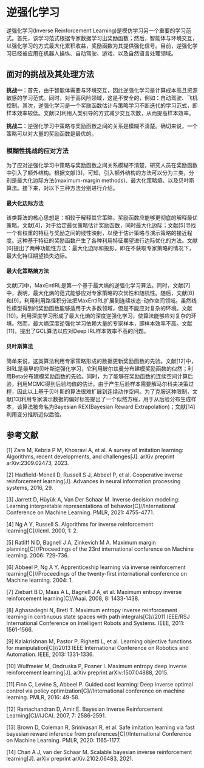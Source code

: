 # 逆强化学习

逆强化学习(Inverse Reinforcement Learning)是模仿学习另一个重要的学习范式。首先，该学习范式根据专家数据学习出奖励函数；然后，智能体与环境交互，以强化学习的方式最大化累积收益，奖励函数为其提供强化信号。目前，逆强化学习已经被应用在机器人操纵、自动驾驶、游戏、以及自然语言处理领域。



## 面对的挑战及其处理方法

**挑战一**：首先，由于智能体需要与环境交互，因此逆强化学习是计算成本高且资源敏感的学习范式。同时，对于高风险领域，这是不安全的，例如：自动驾驶、飞机控制。其次，逆强化学习是一个奖励函数估计与策略学习不断迭代的学习范式，即样本效率较低。文献[2]利用人类引导的方式减少交互次数，从而提高样本效率。

**挑战二**：逆强化学习中策略与奖励函数之间的关系是模糊不清楚。确切来说，一个策略可以对大量的奖励函数是最优的。

### 模糊性挑战的应对方法

为了应对逆强化学习中策略与奖励函数之间关系模糊不清楚，研究人员在奖励函数中引入了额外结构。根据文献[3]，可知，引入额外结构的方法可以分为三类，分别是最大化边际方法(maximum-margin methods)、最大化策略熵、以及贝叶斯算法。接下来，对以下三种方法分别进行介绍。

#### 最大化边际方法

该类算法的核心思想是：相较于解释其它策略，奖励函数应能够更彻底的解释最优策略。文献[4]，对于给定最优策略估计奖励函数，同时最大化边际；文献[5]寻找一个有权重的特征与奖励之间的线性映射，以便于估计策略与演示策略的接近程度。这种基于特征的奖励函数产生了各种利用特征期望进行边际优化的方法。文献[6]提出了两种功能性方法：最大化边际和投影，即在不获取专家策略的情况下，最大化特征期望损失边际。



#### 最大化策略熵方法

文献[7]中，MaxEntIRL是第一个基于最大熵的逆强化学习算法。同时，文献[7]中，表明，最大化熵的范式能够应对专家策略的次优性和随机性。随后，文献[8]和[9]，利用利用路径积分法把MaxEntIRL扩展到连续状态-动作空间领域。虽然线性模型得到的奖励函数能够适用于大多数领域，但是不能应对复杂的环境。文献[10]，利用深度学习形成了最大化熵的深度逆强化学习，使算法能够应对复杂的环境。然而，最大熵深度逆强化学习依赖大量的专家样本，即样本效率不高。文献[11]，提出了GCL算法以应对Deep IRL样本效率不高的问题。



#### 贝叶斯算法

简单来说，这类算法利用专家策略形成的数据更新奖励函数的先验。文献[12]中，BIRL是最早的贝叶斯逆强化学习，它利用玻尔兹曼分布建模奖励函数的似然；利用Beta分布建模奖励函数的先验。同时，为了能够在奖励函数的连续空间计算后验，利用MCMC得到后验均值的估计。由于产生后验样本需要解马尔科夫决策过程，因此以上基于贝叶斯的算法很难扩展到连续动作空间。为了克服这种限制，文献[13]利用专家演示数据的偏好标签提出了一个似然方程，用于从后验分布生成样本，该算法被命名为Bayesian REX(Bayesian Reward Extrapolation)；文献[14]利用变分推断近似后验。



## 参考文献

[1] Zare M, Kebria P M, Khosravi A, et al. A survey of imitation learning: Algorithms, recent developments, and challenges[J]. arXiv preprint arXiv:2309.02473, 2023.

[2] Hadfield-Menell D, Russell S J, Abbeel P, et al. Cooperative inverse reinforcement learning[J]. Advances in neural information processing systems, 2016, 29.

[3] Jarrett D, Hüyük A, Van Der Schaar M. Inverse decision modeling: Learning interpretable representations of behavior[C]//International Conference on Machine Learning. PMLR, 2021: 4755-4771.

[4] Ng A Y, Russell S. Algorithms for inverse reinforcement learning[C]//Icml. 2000, 1: 2.

[5] Ratliff N D, Bagnell J A, Zinkevich M A. Maximum margin planning[C]//Proceedings of the 23rd international conference on Machine learning. 2006: 729-736.

[6] Abbeel P, Ng A Y. Apprenticeship learning via inverse reinforcement learning[C]//Proceedings of the twenty-first international conference on Machine learning. 2004: 1.

[7] Ziebart B D, Maas A L, Bagnell J A, et al. Maximum entropy inverse reinforcement learning[C]//Aaai. 2008, 8: 1433-1438.

[8] Aghasadeghi N, Bretl T. Maximum entropy inverse reinforcement learning in continuous state spaces with path integrals[C]//2011 IEEE/RSJ International Conference on Intelligent Robots and Systems. IEEE, 2011: 1561-1566.

[9] Kalakrishnan M, Pastor P, Righetti L, et al. Learning objective functions for manipulation[C]//2013 IEEE International Conference on Robotics and Automation. IEEE, 2013: 1331-1336.

[10] Wulfmeier M, Ondruska P, Posner I. Maximum entropy deep inverse reinforcement learning[J]. arXiv preprint arXiv:1507.04888, 2015. 

[11] Finn C, Levine S, Abbeel P. Guided cost learning: Deep inverse optimal control via policy optimization[C]//International conference on machine learning. PMLR, 2016: 49-58.

[12] Ramachandran D, Amir E. Bayesian Inverse Reinforcement Learning[C]//IJCAI. 2007, 7: 2586-2591.

[13] Brown D, Coleman R, Srinivasan R, et al. Safe imitation learning via fast bayesian reward inference from preferences[C]//International Conference on Machine Learning. PMLR, 2020: 1165-1177.

[14] Chan A J, van der Schaar M. Scalable bayesian inverse reinforcement learning[J]. arXiv preprint arXiv:2102.06483, 2021.
